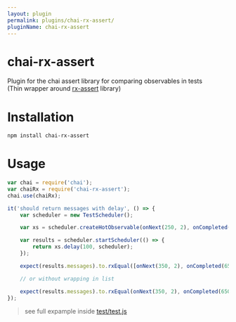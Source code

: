 ```yaml
---
layout: plugin
permalink: plugins/chai-rx-assert/
pluginName: chai-rx-assert
---
```


# chai-rx-assert
Plugin for the chai assert library for comparing observables in tests</br>
(Thin wrapper around [rx-assert](https://github.com/AlexMost/rx-assert) library)

# Installation
```bash
npm install chai-rx-assert
```

# Usage
```javascript
var chai = require('chai');
var chaiRx = require('chai-rx-assert');
chai.use(chaiRx);

it('should return messages with delay', () => {
    var scheduler = new TestScheduler();

    var xs = scheduler.createHotObservable(onNext(250, 2), onCompleted(550));

    var results = scheduler.startScheduler(() => {
        return xs.delay(100, scheduler);
    });

    expect(results.messages).to.rxEqual([onNext(350, 2), onCompleted(650)]) // assert ok

    // or without wrapping in list

    expect(results.messages).to.rxEqual(onNext(350, 2), onCompleted(650)) // assert ok
});
```
> see full expample inside [test/test.js](https://github.com/AlexMost/chai-rx-assert/blob/master/test/test.js)
